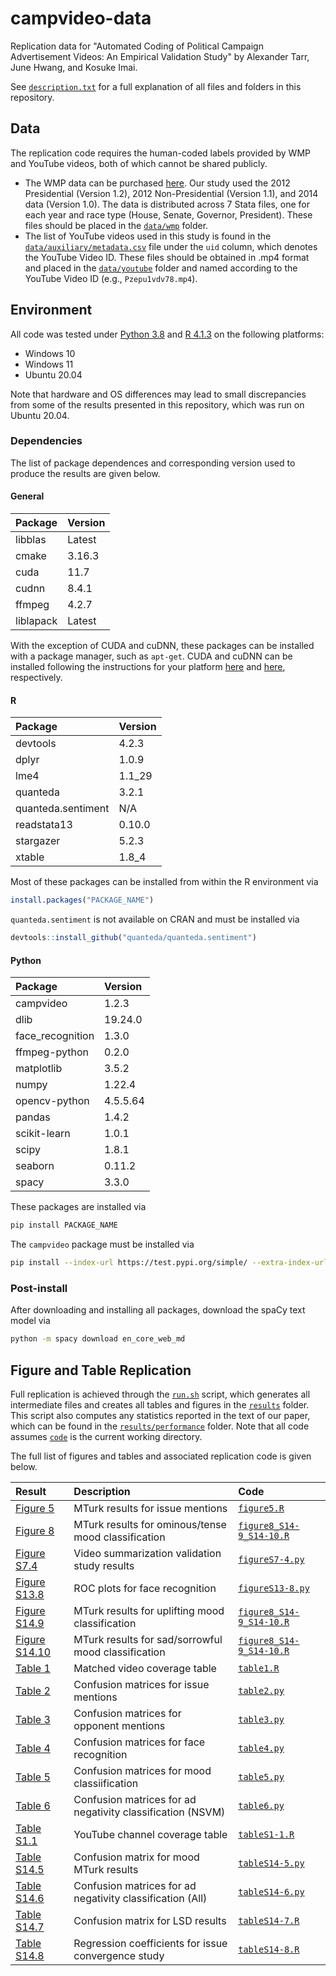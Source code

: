 # campvideo-data
Replication data for "Automated Coding of Political Campaign Advertisement Videos: An Empirical Validation Study" by Alexander Tarr, June Hwang, and Kosuke Imai.

See [``description.txt``](description.txt) for a full explanation of all files and folders in this repository.

## Data
The replication code requires the human-coded labels provided by WMP and YouTube videos, both of which cannot be shared publicly. 
- The WMP data can be purchased [here](https://mediaproject.wesleyan.edu/dataaccess/). Our study used the 2012 Presidential (Version 1.2), 2012 Non-Presidential (Version 1.1), and 2014 data (Version 1.0). The data is distributed across 7 Stata files, one for each year and race type (House, Senate, Governor, President). These files should be placed in the [``data/wmp``](data/wmp) folder.
- The list of YouTube videos used in this study is found in the [``data/auxiliary/metadata.csv``](data/auxiliary/metadata.csv) file under the ``uid`` column, which denotes the YouTube Video ID. These files should be obtained in .mp4 format and placed in the [``data/youtube``](data/youtube) folder and named according to the YouTube Video ID (e.g., ``Pzepu1vdv78.mp4``).

## Environment
All code was tested under [Python 3.8](https://www.python.org/downloads/) and [R 4.1.3](https://cran.r-project.org/bin/) on the following platforms:
- Windows 10
- Windows 11
- Ubuntu 20.04

Note that hardware and OS differences may lead to small discrepancies from some of the results presented in this repository, which was run on Ubuntu 20.04.

### Dependencies
The list of package dependences and corresponding version used to produce the results are given below.

#### General

| Package   | Version |
| :-------- | :------ |
| libblas   | Latest  |
| cmake     | 3.16.3  |
| cuda      | 11.7    |
| cudnn     | 8.4.1   |
| ffmpeg    | 4.2.7   |
| liblapack | Latest  |

With the exception of CUDA and cuDNN, these packages can be installed with a package manager, such as ``apt-get``. CUDA and cuDNN can be installed following the instructions for your platform [here](https://docs.nvidia.com/cuda/) and [here](https://docs.nvidia.com/deeplearning/cudnn/install-guide/index.html), respectively.

#### R

| Package            | Version |
| :------------------| :------ |
| devtools           | 4.2.3   |
| dplyr              | 1.0.9   |
| lme4               | 1.1_29  |
| quanteda           | 3.2.1   |
| quanteda.sentiment | N/A     |
| readstata13        | 0.10.0  |
| stargazer          | 5.2.3   |
| xtable             | 1.8_4   |

Most of these packages can be installed from within the R environment via

```r
install.packages("PACKAGE_NAME")
```

``quanteda.sentiment`` is not available on CRAN and must be installed via

```r
devtools::install_github("quanteda/quanteda.sentiment")
```

#### Python

| Package          | Version  |
| :--------------- | :------- |
| campvideo        | 1.2.3    |
| dlib             | 19.24.0  |
| face_recognition | 1.3.0    |
| ffmpeg-python    | 0.2.0    |
| matplotlib       | 3.5.2    |
| numpy            | 1.22.4   |
| opencv-python    | 4.5.5.64 |
| pandas           | 1.4.2    |
| scikit-learn     | 1.0.1    |
| scipy            | 1.8.1    |
| seaborn          | 0.11.2   |
| spacy            | 3.3.0    |

These packages are installed via

```bash
pip install PACKAGE_NAME
```

The `campvideo` package must be installed via

```bash
pip install --index-url https://test.pypi.org/simple/ --extra-index-url https://pypi.org/simple campvideo
```

### Post-install
After downloading and installing all packages, download the spaCy text model via

```bash
python -m spacy download en_core_web_md
```

## Figure and Table Replication
Full replication is achieved through the [``run.sh``](code/run.sh) script, which generates all intermediate files and creates all tables and figures in the [``results``](results) folder. This script also computes any statistics reported in the text of our paper, which can be found in the [``results/performance``](results/performance) folder. Note that all code assumes [``code``](code) is the current working directory.

The full list of figures and tables and associated replication code is given below.

| Result        | Description                                                | Code                                                      |
| :-------------------------------------------- | :--------------------------------------------------------- | :-------------------------------------------------------- |
| [Figure 5](results/figs/figure5.pdf)          | MTurk results for issue mentions                           | [``figure5.R``](code/figure5.R)                           |
| [Figure 8](results/figs/figure8.pdf)          | MTurk results for ominous/tense mood classification        | [``figure8_S14-9_S14-10.R``](code/figure8_S14-9_S14-10.R) |
| [Figure S7.4](results/figs/figureS7-4.pdf)    | Video summarization validation study results               | [``figureS7-4.py``](code/figureS7-4.py)                   |
| [Figure S13.8](results/figs/figureS13-8.pdf)   | ROC plots for face recognition                             | [``figureS13-8.py``](code/figureS13-8.py)                 |
| [Figure S14.9](results/figs/figureS14-9.pdf)   | MTurk results for uplifting mood classification            | [``figure8_S14-9_S14-10.R``](code/figure8_S14-9_S14-10.R) |
| [Figure S14.10](results/figs/figureS14-10.pdf) | MTurk results for sad/sorrowful mood classification        | [``figure8_S14-9_S14-10.R``](code/figure8_S14-9_S14-10.R) |
| [Table 1](results/tables/table1.txt)          | Matched video coverage table                               | [``table1.R``](code/table1.R)                             |
| [Table 2](results/tables/table2.txt)          | Confusion matrices for issue mentions                      | [``table2.py``](code/table2.py)                           |
| [Table 3](results/tables/table3.txt)          | Confusion matrices for opponent mentions                   | [``table3.py``](code/table3.py)                           |
| [Table 4](results/tables/table4.txt)          | Confusion matrices for face recognition                    | [``table4.py``](code/table4.py)                           |
| [Table 5](results/tables/table5.txt)          | Confusion matrices for mood classiification                | [``table5.py``](code/table5.py)                           |
| [Table 6](results/tables/table6.txt)          | Confusion matrices for ad negativity classification (NSVM) | [``table6.py``](code/table6.py)                           |
| [Table S1.1](results/tables/tableS1-1.txt)    | YouTube channel coverage table                             | [``tableS1-1.R``](code/tableS1-1.R)                       |
| [Table S14.5](results/tables/tableS14-5.txt)  | Confusion matrix for mood MTurk results                    | [``tableS14-5.py``](code/tableS14-5.py)                   |
| [Table S14.6](results/tables/tableS14-6.txt)  | Confusion matrices for ad negativity classification (All)  | [``tableS14-6.py``](code/tableS14-6.py)                   |
| [Table S14.7](results/tables/tableS14-7.txt)  | Confusion matrix for LSD results                           | [``tableS14-7.R``](code/tableS14-7.R)                     |
| [Table S14.8](results/tables/tableS14-8.txt)  | Regression coefficients for issue convergence study        | [``tableS14-8.R``](code/tableS14-8.R)                     |
